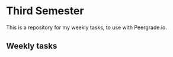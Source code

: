 # Third Semester

This is a repository for my weekly tasks, to use with Peergrade.io.

## Weekly tasks